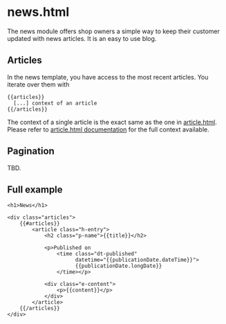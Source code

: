 <!--
  title: news.html
  layout: documentation-with-menu
  -->

news.html
=========

The news module offers shop owners a simple way to keep their customer updated with news articles. It is an easy to use blog.

Articles
--------

In the news template, you have access to the most recent articles. You iterate over them with

    {{articles}}
      [...] context of an article
    {{/articles}}

The context of a single article is the exact same as the one in [article.html](/documentation-template-article). Please refer to [article.html documentation](/documentation-template-article) for the full context available.

Pagination
----------

TBD.

Full example
------------

    <h1>News</h1>

    <div class="articles">
        {{#articles}}
            <article class="h-entry">
                <h2 class="p-name">{{title}}</h2>

                <p>Published on
                    <time class="dt-published"
                          datetime="{{publicationDate.dateTime}}">
                          {{publicationDate.longDate}}
                    </time></p>

                <div class="e-content">
                    <p>{{content}}</p>
                </div>
            </article>
        {{/articles}}
    </div>
